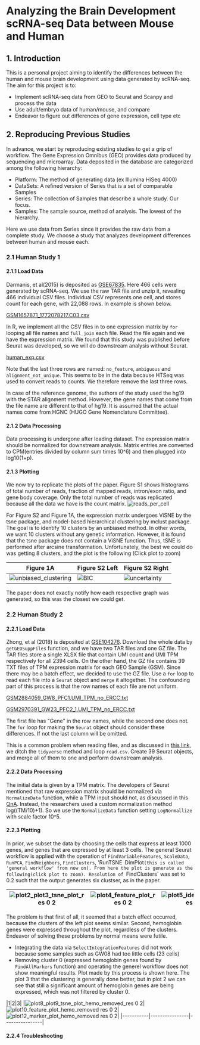 # Analyzing the Brain Development scRNA-seq Data between Mouse and Human

## 1. Introduction
This is a personal project aiming to identify the differences between the human and mouse brain development using data generated by scRNA-seq. The aim for this project is to:
- Implement scRNA-seq data from GEO to Seurat and Scanpy and process the data
- Use adult/embryo data of human/mouse, and compare
- Endeavor to figure out differences of gene expression, cell type etc

## 2. Reproducing Previous Studies
In advance, we start by reproducing existing studies to get a grip of workflow. The Gene Expression Omnibus (GEO) provides data produced by sequencing and microarray. Data deposited in the database are categorized among the following hierarchy:
- Platform: The method of generating data (ex Illumina HiSeq 4000)
- DataSets: A refined version of Series that is a set of comparable Samples
- Series: The collection of Samples that describe a whole study. Our focus.
- Samples: The sample source, method of analysis. The lowest of the hierarchy.

Here we use data from Series since it provides the raw data from a complete study. We choose a study that analyzes development differences between human and mouse each.

### 2.1 Human Study 1
#### 2.1.1 Load Data
Darmanis, et al(2015) is deposited as [GSE67835](https://www.ncbi.nlm.nih.gov/geo/query/acc.cgi?acc=GSE67835). Here 466 cells were generated by scRNA-seq. We use the raw TAR file and unzip it, revealing 466 individual CSV files. Individual CSV represents one cell, and stores count for each gene, with 22,088 rows. In example is shown below.

[GSM1657871_1772078217.C03.csv](https://github.com/Deserav/mouse-human-develop/files/7948785/GSM1657871_1772078217.C03.csv)

In R, we implement all the CSV files in to one expression matrix by `for` looping all file names and `full_join` each file. Read the file again and we have the expression matrix. We found that this study was published before Seurat was developed, so we will do downstream analysis without Seurat.

[human_exp.csv](https://github.com/Deserav/mouse-human-develop/files/7955447/human_exp.csv)

Note that the last three rows are named: `no_feature`, `ambiguous` and `alignment_not_unique`. This seems to be in the data because HTSeq was used to convert reads to counts. We therefore remove the last three rows.

In case of the reference genome, the authors of the study used the hg19 with the STAR alignment method. However, the gene names that come from the file name are different to that of hg19. It is assumed that the actual names come from HGNC (HUGO Gene Nomenclature Committee).

#### 2.1.2 Data Processing
Data processing is undergone after loading dataset. The expression matrix should be normalized for downstream analysis. Matrix entries are converted to CPM(entries divided by column sum times 10^6) and then plugged into log10(1+p).

#### 2.1.3 Plotting
We now try to replicate the plots of the paper. Figure S1 shows histograms of total number of reads, fraction of mapped reads, intron/exon ratio, and gene body coverage. Only the total number of reads was replicated because all the data we have is the count matrix.
![reads_per_cell](https://user-images.githubusercontent.com/88135502/152650420-3c312f6f-fb7a-4fc9-aedd-fd89c6204a43.png)

For Figure S2 and Figure 1A, the expression matrix undergoes ViSNE by the tsne package, and model-based hierarchical clustering by mclust package. The goal is to identify 10 clusters by an unbiased method. In other words, we want 10 clusters without any genetic information. However, it is found that the tsne package does not contain a ViSNE function. Thus, tSNE is performed after arcsine transformation. Unfortunately, the best we could do was getting 8 clusters, and the plot is the following (Click plot to zoom)

| Figure 1A | Figure S2 Left | Figure S2 Right|
|-----------|----------------|----------------|
|![unbiased_clustering](https://user-images.githubusercontent.com/88135502/152650953-19434c73-1bfd-4476-832d-51e679edb6c5.png) |  ![BIC](https://user-images.githubusercontent.com/88135502/152650962-65f0f946-c141-492f-94cf-7c5daea78208.png) | ![uncertainty](https://user-images.githubusercontent.com/88135502/152650968-a7186ed1-3281-4f6a-a3e2-729c90bed994.png)|

The paper does not exactly notify how each respective graph was generated, so this was the closest we could get.

### 2.2 Human Study 2
#### 2.2.1 Load Data
Zhong, et al (2018) is deposited at [GSE104276](https://www.ncbi.nlm.nih.gov/geo/query/acc.cgi?acc=GSE104276). Download the whole data by `getGEOSuppFiles` function, and we have two TAR files and one GZ file. The TAR files store a single XLSX file that contain UMI count and UMI TPM respectively for all 2394 cells. On the other hand, the GZ file contains 39 TXT files of TPM expression matrix for each GEO Sample (GSM). Since there may be a batch effect, we decided to use the GZ file. Use a `for` loop to read each file into a `Seurat` object and `merge` it altogether.
The confounding part of this process is that the row names of each file are not uniform. 

[GSM2884059_GW8_PFC1.UMI_TPM_no_ERCC.txt](https://github.com/Deserav/mouse-human-develop/files/8010410/GSM2884059_GW8_PFC1.UMI_TPM_no_ERCC.txt)

[GSM2970391_GW23_PFC2_1.UMI_TPM_no_ERCC.txt](https://github.com/Deserav/mouse-human-develop/files/8010409/GSM2970391_GW23_PFC2_1.UMI_TPM_no_ERCC.txt)

The first file has "Gene" in the row names, while the second one does not. The `for` loop for making the `Seurat` object should consider these differences. If not the last column will be omitted.

This is a common problem when reading files, and as discussed in [this link](https://www.programmingr.com/r-error-messages/more-columns-than-column-names/), we ditch the `tidyverse` method and loop `read.csv`. Create 39 Seurat objects, and merge all of them to one and perform downstream analysis.

#### 2.2.2 Data Processing
The initial data is given by a TPM matrix. The developers of Seurat mentioned that raw expression matrix should be normalized via `NormalizeData` function, while a TPM input should not, as discussed in this [QnA](https://github.com/satijalab/seurat/issues/668). Instead, the researchers used a custom normalization method log((TM/10)+1). So we use the `NormalizeData` function setting  `LogNormallize` with scale factor 10^5.

#### 2.2.3 Plotting
In prior, we subset the data by choosing the cells that express at least 1000 genes, and genes that are expressed by at least 3 cells. The general Seurat workflow is applied with the operation of `FindVariableFeatures`, `ScaleData`, `RunPCA`, `FindNeighbors`, `FindClusters`, 'RunTSNE` `DimPlot`(this is called 'general workflow' from now on). From here the plot is generate as the following(click plot to zoom). Resolution of `FindClusters` was set to 0.2 such that the output generates six clustser, as in the paper.

|![plot2_plot3_tsne_plot_res 0 2](https://user-images.githubusercontent.com/88135502/154212301-7ee80b0c-28fc-47a4-bac1-18ea12c9a241.png)|![plot4_feature_plot_res 0 2](https://user-images.githubusercontent.com/88135502/154212320-d5c9f9ae-f888-490b-92bd-7bbbaa04933a.png)|![plot5_identity_plot_res 0 2](https://user-images.githubusercontent.com/88135502/154212348-53314632-dbc5-49a3-ab85-5f6f34ceaa4c.png)|
|-----------|----------------|----------------|

The problem is that first of all, it seemed that a batch effect occurred, because the clusters of the left plot seems similar. Second, hemoglobin genes were expressed throughout the plot, regardless of the clusters. Endeavor of solving these problems by normal means were futile.
- Integrating the data via `SelectIntegrationFeatures` did not work because some samples such as GW08 had too little cells (23 cells)
- Removing cluster 0 (expressed hemoglobin genes found by `FindAllMarkers` function) and operating the generel workflow does not show meaningful results. Plot made by this process is shown here. The plot 3 that the clustering is generally done better, but in plot 2 we can see that still a significant amount of hemoglobin genes are being expressed, which was not filtered by cluster 0. 

|1|2|3|
|![plot8_plot9_tsne_plot_hemo_removed_res 0 2](https://user-images.githubusercontent.com/88135502/154215691-04d996ea-19ea-4fd5-bae7-48fce2d66377.png)|![plot10_feature_plot_hemo_removed res 0 2](https://user-images.githubusercontent.com/88135502/154215723-286cad22-4ed9-4e70-8e4a-34b750a9b8e0.png)|![plot12_marker_plot_hemo_removed res 0 2](https://user-images.githubusercontent.com/88135502/154215749-2d943854-9ce2-4408-a6a4-344919a7d2d1.png)|
|-----------|----------------|----------------|


#### 2.2.4 Troubleshooting


